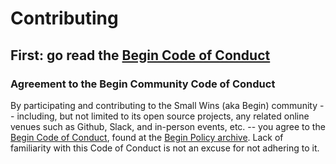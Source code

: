 # Contributing
## First: go read the [Begin Code of Conduct](https://github.com/smallwins/policy/blob/main/begin-community-code-of-conduct.md)

### Agreement to the Begin Community Code of Conduct
By participating and contributing to the Small Wins (aka Begin) community -- including, but not limited to its open source projects, any related online venues such as Github, Slack, and in-person events, etc. -- you agree to the [Begin Code of Conduct](https://github.com/smallwins/policy/blob/main/begin-community-code-of-conduct.md), found at the [Begin Policy archive](https://github.com/smallwins/policy). Lack of familiarity with this Code of Conduct is not an excuse for not adhering to it.
